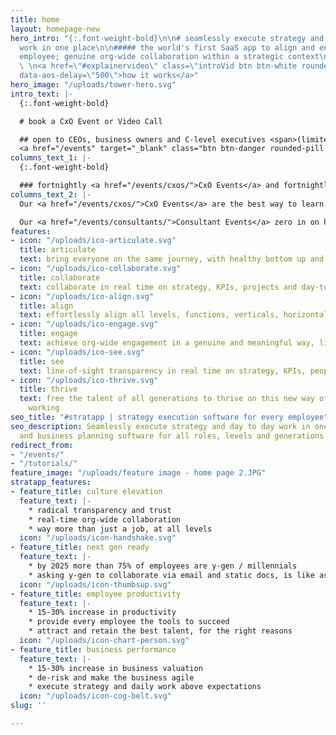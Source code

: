 ```yaml
---
title: home
layout: homepage-new
hero_intro: "{:.font-weight-bold}\n\n# seamlessly execute strategy and day to day
  work in one place\n\n##### the world's first SaaS app to align and engage every
  employee; genuine org-wide collaboration within a strategic context\n\n{:.mt-4 .mb-0}
  \ \n<a href=\"#explainervideo\" class=\"introVid btn btn-white rounded-pill\" data-aos=\"fade-left\"
  data-aos-delay=\"500\">how it works</a>"
hero_image: "/uploads/tower-hero.svg"
intro_text: |-
  {:.font-weight-bold}

  # book a CxO Event or Video Call

  ## open to CEOs, business owners and C-level executives <span>(limited availability)</span>
  <a href="/events" target="_blank" class="btn btn-danger rounded-pill mt-3">Book an event</a>
columns_text_1: |-
  {:.font-weight-bold}

  ### fortnightly <a href="/events/cxos/">CxO Events</a> and fortnightly <a href="/events/consultants/">Consultant Events</a> - see the product, meet a co-founder and explore new ideas with other attendees
columns_text_2: |-
  Our <a href="/events/cxos/">CxO Events</a> are the best way to learn how to take your organization to the next level on this new way of thinking and working.  CxO Events also provide a great forum for networking and exploring new ideas and market trends.

  Our <a href="/events/consultants/">Consultant Events</a> zero in on how to grow your consulting practice by adding more value to clients and their employees: win more clients, on-sell more work per client and derisk each client's execution.
features:
- icon: "/uploads/ico-articulate.svg"
  title: articulate
  text: bring everyone on the same journey, with healthy bottom up and top down inspiration
- icon: "/uploads/ico-collaborate.svg"
  title: collaborate
  text: collaborate in real time on strategy, KPIs, projects and day-to-day work
- icon: "/uploads/ico-align.svg"
  title: align
  text: effortlessly align all levels, functions, verticals, horizontals and geographies
- icon: "/uploads/ico-engage.svg"
  title: engage
  text: achieve org-wide engagement in a genuine and meaningful way, like never before
- icon: "/uploads/ico-see.svg"
  title: see
  text: line-of-sight transparency in real time on strategy, KPIs, people and work
- icon: "/uploads/ico-thrive.svg"
  title: thrive
  text: free the talent of all generations to thrive on this new way of thinking and
    working
seo_title: "#stratapp | strategy execution software for every employee"
seo_description: Seamlessly execute strategy and day to day work in one place. Strategy
  and business planning software for all roles, levels and generations.
redirect_from:
- "/events/"
- "/tutorials/"
feature_image: "/uploads/feature image - home page 2.JPG"
stratapp_features:
- feature_title: culture elevation
  feature_text: |-
    * radical transparency and trust
    * real-time org-wide collaboration
    * way more than just a job, at all levels
  icon: "/uploads/icon-handshake.svg"
- feature_title: next gen ready
  feature_text: |-
    * by 2025 more than 75% of employees are y-gen / millennials
    * asking y-gen to collaborate via email and static docs, is like asking all of us to go back to using fax machines
  icon: "/uploads/icon-thumbsup.svg"
- feature_title: employee productivity
  feature_text: |-
    * 15-30% increase in productivity
    * provide every employee the tools to succeed
    * attract and retain the best talent, for the right reasons
  icon: "/uploads/icon-chart-person.svg"
- feature_title: business performance
  feature_text: |-
    * 15-30% increase in business valuation
    * de-risk and make the business agile
    * execute strategy and daily work above expectations
  icon: "/uploads/icon-cog-belt.svg"
slug: ''

---
```

